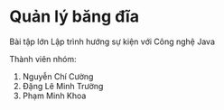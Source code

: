 # Quản lý băng đĩa
Bài tập lớn Lập trình hướng sự kiện với Công nghệ Java

Thành viên nhóm:
1. Nguyễn Chí Cường
2. Đặng Lê Minh Trường
3. Phạm Minh Khoa
